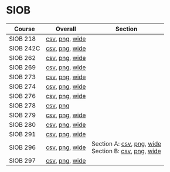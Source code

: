 # SIOB

| Course | Overall | Section |
| ------ | ------- | ------- |
| SIOB 218 | [csv](https://github.com/UCSD-Historical-Enrollment-Data/2023Fall/blob/main/overall/SIOB%20218.csv), [png](https://raw.githubusercontent.com/UCSD-Historical-Enrollment-Data/2023Fall/main/plot_overall/SIOB%20218.png), [wide](https://raw.githubusercontent.com/UCSD-Historical-Enrollment-Data/2023Fall/main/plot_overall_wide/SIOB%20218.png) |  |
| SIOB 242C | [csv](https://github.com/UCSD-Historical-Enrollment-Data/2023Fall/blob/main/overall/SIOB%20242C.csv), [png](https://raw.githubusercontent.com/UCSD-Historical-Enrollment-Data/2023Fall/main/plot_overall/SIOB%20242C.png), [wide](https://raw.githubusercontent.com/UCSD-Historical-Enrollment-Data/2023Fall/main/plot_overall_wide/SIOB%20242C.png) |  |
| SIOB 262 | [csv](https://github.com/UCSD-Historical-Enrollment-Data/2023Fall/blob/main/overall/SIOB%20262.csv), [png](https://raw.githubusercontent.com/UCSD-Historical-Enrollment-Data/2023Fall/main/plot_overall/SIOB%20262.png), [wide](https://raw.githubusercontent.com/UCSD-Historical-Enrollment-Data/2023Fall/main/plot_overall_wide/SIOB%20262.png) |  |
| SIOB 269 | [csv](https://github.com/UCSD-Historical-Enrollment-Data/2023Fall/blob/main/overall/SIOB%20269.csv), [png](https://raw.githubusercontent.com/UCSD-Historical-Enrollment-Data/2023Fall/main/plot_overall/SIOB%20269.png), [wide](https://raw.githubusercontent.com/UCSD-Historical-Enrollment-Data/2023Fall/main/plot_overall_wide/SIOB%20269.png) |  |
| SIOB 273 | [csv](https://github.com/UCSD-Historical-Enrollment-Data/2023Fall/blob/main/overall/SIOB%20273.csv), [png](https://raw.githubusercontent.com/UCSD-Historical-Enrollment-Data/2023Fall/main/plot_overall/SIOB%20273.png), [wide](https://raw.githubusercontent.com/UCSD-Historical-Enrollment-Data/2023Fall/main/plot_overall_wide/SIOB%20273.png) |  |
| SIOB 274 | [csv](https://github.com/UCSD-Historical-Enrollment-Data/2023Fall/blob/main/overall/SIOB%20274.csv), [png](https://raw.githubusercontent.com/UCSD-Historical-Enrollment-Data/2023Fall/main/plot_overall/SIOB%20274.png), [wide](https://raw.githubusercontent.com/UCSD-Historical-Enrollment-Data/2023Fall/main/plot_overall_wide/SIOB%20274.png) |  |
| SIOB 276 | [csv](https://github.com/UCSD-Historical-Enrollment-Data/2023Fall/blob/main/overall/SIOB%20276.csv), [png](https://raw.githubusercontent.com/UCSD-Historical-Enrollment-Data/2023Fall/main/plot_overall/SIOB%20276.png), [wide](https://raw.githubusercontent.com/UCSD-Historical-Enrollment-Data/2023Fall/main/plot_overall_wide/SIOB%20276.png) |  |
| SIOB 278 | [csv](https://github.com/UCSD-Historical-Enrollment-Data/2023Fall/blob/main/overall/SIOB%20278.csv), [png](https://raw.githubusercontent.com/UCSD-Historical-Enrollment-Data/2023Fall/main/plot_overall/SIOB%20278.png) |  |
| SIOB 279 | [csv](https://github.com/UCSD-Historical-Enrollment-Data/2023Fall/blob/main/overall/SIOB%20279.csv), [png](https://raw.githubusercontent.com/UCSD-Historical-Enrollment-Data/2023Fall/main/plot_overall/SIOB%20279.png), [wide](https://raw.githubusercontent.com/UCSD-Historical-Enrollment-Data/2023Fall/main/plot_overall_wide/SIOB%20279.png) |  |
| SIOB 280 | [csv](https://github.com/UCSD-Historical-Enrollment-Data/2023Fall/blob/main/overall/SIOB%20280.csv), [png](https://raw.githubusercontent.com/UCSD-Historical-Enrollment-Data/2023Fall/main/plot_overall/SIOB%20280.png), [wide](https://raw.githubusercontent.com/UCSD-Historical-Enrollment-Data/2023Fall/main/plot_overall_wide/SIOB%20280.png) |  |
| SIOB 291 | [csv](https://github.com/UCSD-Historical-Enrollment-Data/2023Fall/blob/main/overall/SIOB%20291.csv), [png](https://raw.githubusercontent.com/UCSD-Historical-Enrollment-Data/2023Fall/main/plot_overall/SIOB%20291.png), [wide](https://raw.githubusercontent.com/UCSD-Historical-Enrollment-Data/2023Fall/main/plot_overall_wide/SIOB%20291.png) |  |
| SIOB 296 | [csv](https://github.com/UCSD-Historical-Enrollment-Data/2023Fall/blob/main/overall/SIOB%20296.csv), [png](https://raw.githubusercontent.com/UCSD-Historical-Enrollment-Data/2023Fall/main/plot_overall/SIOB%20296.png), [wide](https://raw.githubusercontent.com/UCSD-Historical-Enrollment-Data/2023Fall/main/plot_overall_wide/SIOB%20296.png) | Section A: [csv](https://github.com/UCSD-Historical-Enrollment-Data/2023Fall/blob/main/section/SIOB%20296_A.csv), [png](https://raw.githubusercontent.com/UCSD-Historical-Enrollment-Data/2023Fall/main/plot_section/SIOB%20296_A.png), [wide](https://raw.githubusercontent.com/UCSD-Historical-Enrollment-Data/2023Fall/main/plot_section_wide/SIOB%20296_A.png)<br>Section B: [csv](https://github.com/UCSD-Historical-Enrollment-Data/2023Fall/blob/main/section/SIOB%20296_B.csv), [png](https://raw.githubusercontent.com/UCSD-Historical-Enrollment-Data/2023Fall/main/plot_section/SIOB%20296_B.png), [wide](https://raw.githubusercontent.com/UCSD-Historical-Enrollment-Data/2023Fall/main/plot_section_wide/SIOB%20296_B.png) |
| SIOB 297 | [csv](https://github.com/UCSD-Historical-Enrollment-Data/2023Fall/blob/main/overall/SIOB%20297.csv), [png](https://raw.githubusercontent.com/UCSD-Historical-Enrollment-Data/2023Fall/main/plot_overall/SIOB%20297.png), [wide](https://raw.githubusercontent.com/UCSD-Historical-Enrollment-Data/2023Fall/main/plot_overall_wide/SIOB%20297.png) |  |
